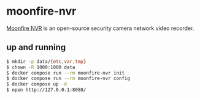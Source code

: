 moonfire-nvr
============

[Moonfire NVR][1] is an open-source security camera network video recorder.

## up and running

```bash
$ mkdir -p data/{etc,var,tmp}
$ chown -R 1000:1000 data
$ docker compose run --rm moonfire-nvr init
$ docker compose run --rm moonfire-nvr config
$ docker compose up -d
$ open http://127.0.0.1:8080/
```

[1]: https://github.com/scottlamb/moonfire-nvr
